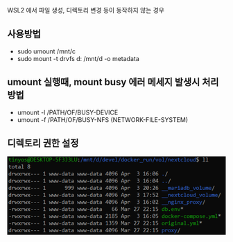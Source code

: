 WSL2 에서 파일 생성, 디렉토리 변경 등이 동작하지 않는 경우  

## 사용방법
- sudo umount /mnt/c
- sudo mount -t drvfs d: /mnt/d -o metadata 

## umount 실행때, mount busy 에러 메세지 발생시 처리방법 
- umount -l /PATH/OF/BUSY-DEVICE
- umount -f /PATH/OF/BUSY-NFS (NETWORK-FILE-SYSTEM)

## 디렉토리 권한 설정 
![WsL 디렉토리 권한](res/dir_permission.png)
